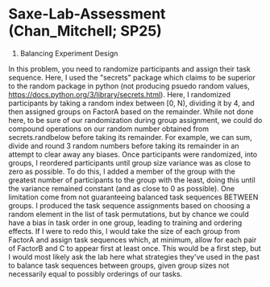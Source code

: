 # Saxe-Lab-Assessment (Chan_Mitchell; SP25)
1. Balancing Experiment Design
   
In this problem, you need to randomize participants and assign their task sequence. Here, I used the "secrets" package which claims to be superior to the random package in python (not producing psuedo random values, https://docs.python.org/3/library/secrets.html). Here, I randomized participants by taking a random index between [0, N), dividing it by 4, and then assigned groups on FactorA based on the remainder. While not done here, to be sure of our randomization during group assignment, we could do compound operations on our random number obtained from secrets.randbelow before taking its remainder. For example, we can sum, divide and round 3 random numbers before taking its remainder in an attempt to clear away any biases. Once participants were randomized, into groups, I reordered participants until group size variance was as close to zero as possible. To do this, I added a member of the group with the greatest number of participants to the group with the least, doing this until the variance remained constant (and as close to 0 as possible).
One limitation come from not guaranteeing balanced task sequences BETWEEN groups. I produced the task sequence assignments based on choosing a random element in the list of task permutations, but by chance we could have a bias in task order in one group, leading to training and ordering effects. If I were to redo this, I would take the size of each group from FactorA and assign task sequences which, at minimum, allow for each pair of FactorB and C to appear first at least once. This would be a first step, but I would most likely ask the lab here what strategies they've used in the past to balance task sequences between groups, given group sizes not necessarily equal to possibly orderings of our tasks. 
